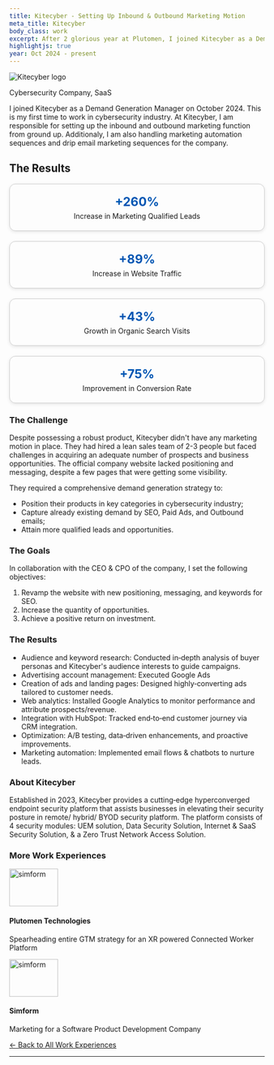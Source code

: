 ```yaml
---
title: Kitecyber - Setting Up Inbound & Outbound Marketing Motion
meta_title: Kitecyber
body_class: work
excerpt: After 2 glorious year at Plutomen, I joined Kitecyber as a Demand Generation Manager on October 2024. This is my first time to work in cybersecurity industry. 
highlightjs: true
year: Oct 2024 - present
---
```


<!-- Custom / Tailwind CSS Imports -->
<link href="path/to/tailwind.css" rel="stylesheet">
<link href="custom/typography.css" rel="stylesheet">
<link href="custom/header-footer.css" rel="stylesheet">
<link href="custom/home.css" rel="stylesheet">
<link href="custom/bio.css" rel="stylesheet">
<link href="custom/misc.css" rel="stylesheet">
<link href="custom/highlightjs.css" rel="stylesheet">

<style>
/* Share button CSS you provided */
.resp-sharing-button__link,
.resp-sharing-button__icon { display: inline-block; }
.resp-sharing-button__link { text-decoration: none; color: #fff; margin: 0.5em; }
.resp-sharing-button { border-radius: 5px; transition: 25ms ease-out; padding: 0.5em 0.75em; font-family: Helvetica Neue,Helvetica,Arial,sans-serif; }
#share-buttons img { width: 35px; padding: 5px; border: 0; box-shadow: 0; display: inline; }
.resp-sharing-button__icon svg { width: 1em; height: 1em; margin-right: 0.4em; vertical-align: top; }
.resp-sharing-button--small svg { margin: 0; vertical-align: middle; }
.resp-sharing-button__icon { stroke: #fff; fill: none; }
.resp-sharing-button__icon--solid, .resp-sharing-button__icon--solidcircle { fill: #fff; stroke: none; }
.resp-sharing-button--twitter { background-color: #55acee; border-color: #55acee; }
.resp-sharing-button--twitter:hover, .resp-sharing-button--twitter:active { background-color: #2795e9; border-color: #2795e9; }
/* ...other platforms as in your original CSS... */
</style>

<body class="bg-white text-gray-900">


  <!-- Intro Section -->
  <section class="intro text-center space-y-4">
    <img src="/assets/img/Kitecyber-logo-new.png" alt="Kitecyber logo" class="mx-auto h-16">
    <p class="uppercase text-sm text-blue-600">Cybersecurity Company, SaaS</p>
    <p>I joined Kitecyber as a Demand Generation Manager on October 2024. This is my first time to work in cybersecurity industry. At Kitecyber, I am responsible for setting up the inbound and outbound marketing function from ground up. Additionaly, I am also handling marketing automation sequences and drip email marketing sequences for the company. </p>
    
  </section>

  <!-- Results -->
  <section class="results p-8 rounded-lg">
    <h2 class="text-3xl font-semibold mb-4">The Results</h2>
    <div style="display: flex; flex-wrap: wrap; justify-content: center; max-width: 800px; margin: 0 auto; text-align: center; gap: 20px;">

  <div style="flex: 1 1 45%; padding: 20px; border: 1px solid #ccc; border-radius: 12px; box-shadow: 0 2px 6px rgba(0,0,0,0.1);">
    <h3 style="margin: 0; font-size: 24px; color: #0056b3;">+260%</h3>
    <p style="margin: 5px 0 0;">Increase in Marketing Qualified Leads</p>
  </div>

  <div style="flex: 1 1 45%; padding: 20px; border: 1px solid #ccc; border-radius: 12px; box-shadow: 0 2px 6px rgba(0,0,0,0.1);">
    <h3 style="margin: 0; font-size: 24px; color: #0056b3;">+89%</h3>
    <p style="margin: 5px 0 0;">Increase in Website Traffic</p>
  </div>

  <div style="flex: 1 1 45%; padding: 20px; border: 1px solid #ccc; border-radius: 12px; box-shadow: 0 2px 6px rgba(0,0,0,0.1);">
    <h3 style="margin: 0; font-size: 24px; color: #0056b3;">+43%</h3>
    <p style="margin: 5px 0 0;">Growth in Organic Search Visits</p>
  </div>

  <div style="flex: 1 1 45%; padding: 20px; border: 1px solid #ccc; border-radius: 12px; box-shadow: 0 2px 6px rgba(0,0,0,0.1);">
    <h3 style="margin: 0; font-size: 24px; color: #0056b3;">+75%</h3>
    <p style="margin: 5px 0 0;">Improvement in Conversion Rate</p>
  </div>

</div>

  </section>

  <!-- Challenge -->
  <section class="challenge space-y-4">
    <h3 class="text-2xl font-semibold">The Challenge</h3>
    <p>Despite possessing a robust product, Kitecyber didn't have any marketing motion in place. They had hired a lean sales team of 2-3 people but faced challenges in acquiring an adequate number of prospects and business opportunities. The official company website lacked positioning and messaging, despite a few pages that were getting some visibility. </p>
    <p>They required a comprehensive demand generation strategy to:</p>
    <ul class="list-disc ml-6 space-y-1">
      <li>Position their products in key categories in cybersecurity industry;</li>
      <li>Capture already existing demand by SEO, Paid Ads, and Outbound emails;</li>
      <li>Attain more qualified leads and opportunities.</li>
    </ul>
  </section>

  <!-- Goals -->
  <section class="goals space-y-4">
    <h3 class="text-2xl font-semibold">The Goals</h3>
    <p>In collaboration with the CEO & CPO of the company, I set the following objectives:</p>
    <ol class="list-decimal ml-6 space-y-1">
      <li>Revamp the website with new positioning, messaging, and keywords for SEO.</li>
      <li>Increase the quantity of opportunities.</li>
      <li>Achieve a positive return on investment.</li>
    </ol>
  </section>

  <!-- Solution -->
  <section class="solution space-y-4">
    <h3 class="text-2xl font-semibold">The Results</h3>
    <ul class="list-disc ml-6 space-y-2">
      <li>Audience and keyword research: Conducted in‑depth analysis of buyer personas and Kitecyber's audience interests to guide campaigns.</li>
      <li>Advertising account management: Executed Google Ads</li>
      <li>Creation of ads and landing pages: Designed highly‑converting ads tailored to customer needs.</li>
      <li>Web analytics: Installed Google Analytics to monitor performance and attribute prospects/revenue.</li>
      <li>Integration with HubSpot: Tracked end‑to‑end customer journey via CRM integration.</li>
      <li>Optimization: A/B testing, data‑driven enhancements, and proactive improvements.</li>
      <li>Marketing automation: Implemented email flows & chatbots to nurture leads.</li>
    </ul>
  </section>

  <!-- About -->
  <section class="about space-y-4">
    <h3 class="text-2xl font-semibold">About Kitecyber</h3>
    <p>Established in 2023, Kitecyber provides a cutting‑edge hyperconverged endpoint security platform that assists businesses in elevating their security posture in remote/ hybrid/ BYOD security platform. The platform consists of 4 security modules: UEM solution, Data Security Solution, Internet & SaaS Security Solution, & a Zero Trust Network Access Solution.</p>
   
  </section>

  <!-- Other Case Studies -->
  <section class="other-case-studies space-y-6">
    <h3 class="text-2xl font-semibold">More Work Experiences</h3>
    <div class="grid grid-cols-1 sm:grid-cols-3 gap-6">
      <!-- Plutomen -->
      <div class="case-study-card border rounded-lg overflow-hidden">
       <img class="flex-shrink-0 mr-12 sm:mb-4" loading="lazy" alt="simform" width="96" height="74" viewBox="0 0 96 74" fill="none" src="/assets/img/Plutomen_trans.png"></img>
        <div class="px-4 py-2">
          <h4 class="font-semibold">Plutomen Technologies</h4>
          <p>Spearheading entire GTM strategy for an XR powered Connected Worker Platform</p>
        </div>
      </div>
      <!-- Simform -->
      <div class="case-study-card border rounded-lg overflow-hidden">
       <img class="flex-shrink-0 mr-12 sm:mb-4" loading="lazy" alt="simform" width="96" height="74" viewBox="0 0 96 74" fill="none" src="/assets/img/Simform.png"></img>
        <div class="px-4 py-2">
          <h4 class="font-semibold">Simform</h4>
          <p>Marketing for a Software Product Development Company</p>
        </div>
      </div>
    <a href="/work" class="text-blue-500 hover:underline">← Back to All Work Experiences</a>
  </section>

</main>

</body>


---

